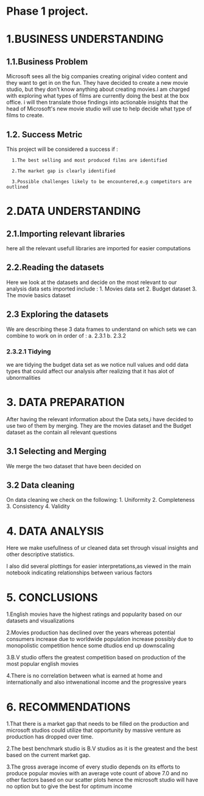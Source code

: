 # Phase 1 project.


# 1.BUSINESS UNDERSTANDING

## 1.1.Business Problem
Microsoft sees all the big companies creating original video content and they want to get in on the fun. They have decided to create a new movie studio, but they don’t know anything about creating movies.I am charged with exploring what types of films are currently doing the best at the box office. i will then translate those findings into actionable insights that the head of Microsoft's new movie studio will use to help decide what type of films to create.

## 1.2. Success Metric

This project will be considered a success if :

      1.The best selling and most produced films are identified
      
      2.The market gap is clearly identified
      
      3.Possible challenges likely to be encountered,e.g competitors are outlined
      
 # 2.DATA UNDERSTANDING

## 2.1.Importing relevant libraries
here all the relevant usefull libraries are imported for easier computations

## 2.2.Reading the datasets
Here we look at the datasets and decide on the most relevant to our analysis
data sets imported include :
                  1. Movies data set
                  2. Budget dataset
                  3. The movie basics dataset
                  
## 2.3 Exploring the datasets
We are describing these  3 data frames to understand on which sets we can combine to work on in order of :
                a. 2.3.1
                b. 2.3.2

### 2.3.2.1 Tidying
we are tidying the budget data set as we notice null values and odd data types that could affect our analysis after realizing that it has alot of ubnormalities

# 3. DATA PREPARATION
After having the relevant information about the Data sets,i have decided to use two of them by merging. They are the movies dataset and the Budget dataset as the contain all relevant questions

## 3.1 Selecting and Merging
We merge the two dataset that have been decided on

## 3.2 Data cleaning

On data cleaning we check on the following:
                                   1. Uniformity
                                   2. Completeness
                                   3. Consistency
                                   4. Validity
                                   
# 4. DATA ANALYSIS
Here we make usefullness of ur cleaned data set through visual insights and other descriptive statistics.

I also did several plottings for easier interpretations,as viewed in the main notebook indicating relationships between various factors

# 5. CONCLUSIONS
1.English movies have the highest ratings and popularity based on our datasets and visualizations

2.Movies production has declined over the years whereas potential consumers increase due to worldwide population increase possibly due to monopolistic competition hence some dtudios end up downscaling

3.B.V studio offers the greatest competition based on production of the most popular english movies

4.There is no correlation between what is earned at home and internationally and also intwenational income and the progressive years

# 6. RECOMMENDATIONS
1.That there is a market gap that needs to be filled on the production and microsoft studios could utilize that opportunity by massive venture as production has dropped over time.

2.The best benchmark studio is B.V studios as it is the greatest and the best based on the current market gap.

3.The gross average income of every studio depends on its efforts to produce popular movies with an average vote count of above 7.0 and no other factors based on our scatter plots hence the microsoft studio will have no option but to give the best for optimum income




